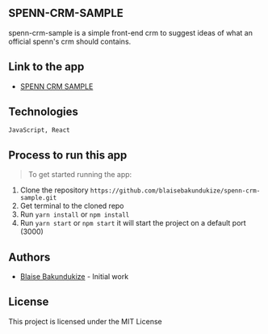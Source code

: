 ## SPENN-CRM-SAMPLE

spenn-crm-sample is a simple front-end crm to suggest ideas of what an official spenn's crm should contains.

## Link to the app

- [SPENN CRM SAMPLE](https://spenn-crm-sample.herokuapp.com/)

## Technologies

`JavaScript, React`

## Process to run this app

> To get started running the app:

1. Clone the repository `https://github.com/blaisebakundukize/spenn-crm-sample.git`
2. Get terminal to the cloned repo
3. Run `yarn install` or `npm install`
4. Run `yarn start` or `npm start` it will start the project on a default port (3000)

## Authors

- [Blaise Bakundukize](https://github.com/blaisebakundukize) - Initial work

## License

This project is licensed under the MIT License
